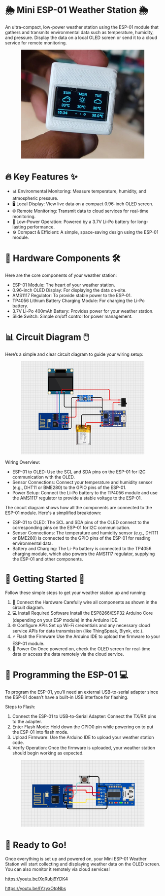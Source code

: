 # 🌦️ Mini ESP-01 Weather Station 🌦️
An ultra-compact, low-power weather station using the ESP-01 module that gathers and transmits environmental data such as temperature, humidity, and pressure. Display the data on a local OLED screen or send it to a cloud service for remote monitoring.

<div align="center">
  <a href="https://youtu.be/XqRubj9YDK4" target="_blank">
    <img src="doc/WeatherStation.jpeg" width="400" alt="WeatherStation" />
  </a>
</div>

# 🔥 Key Features ✨
- 📊 Environmental Monitoring: Measure temperature, humidity, and atmospheric pressure.
- 🖥️ Local Display: View live data on a compact 0.96-inch OLED screen.
- 🌐 Remote Monitoring: Transmit data to cloud services for real-time monitoring.
- 🔋 Low-Power Operation: Powered by a 3.7V Li-Po battery for long-lasting performance.
- ⚙️ Compact & Efficient: A simple, space-saving design using the ESP-01 module.

# 🧰 Hardware Components 🛠️
Here are the core components of your weather station:

- ESP-01 Module: The heart of your weather station.
- 0.96-inch OLED Display: For displaying the data on-site.
- AMS1117 Regulator: To provide stable power to the ESP-01.
- TP4056 Lithium Battery Charging Module: For charging the Li-Po battery.
- 3.7V Li-Po 400mAh Battery: Provides power for your weather station.
- Slide Switch: Simple on/off control for power management.

# 📊 Circuit Diagram 🖱️
Here’s a simple and clear circuit diagram to guide your wiring setup:

<div align="center">
  <img src="doc/CircuitDiagram.jpeg" width="400" alt="Weather Station Circuit Diagram" />
</div>

Wiring Overview:
- ESP-01 to OLED: Use the SCL and SDA pins on the ESP-01 for I2C communication with the OLED.
- Sensor Connections: Connect your temperature and humidity sensor (e.g., DHT11 or BME280) to the GPIO pins of the ESP-01.
- Power Setup: Connect the Li-Po battery to the TP4056 module and use the AMS1117 regulator to provide a stable voltage to the ESP-01.

The circuit diagram shows how all the components are connected to the ESP-01 module. Here's a simplified breakdown:

- ESP-01 to OLED: The SCL and SDA pins of the OLED connect to the corresponding pins on the ESP-01 for I2C communication.
- Sensor Connections: The temperature and humidity sensor (e.g., DHT11 or BME280) is connected to the GPIO pins of the ESP-01 for reading environmental data.
- Battery and Charging: The Li-Po battery is connected to the TP4056 charging module, which also powers the AMS1117 regulator, supplying the ESP-01 and other components.

# 🏁 Getting Started 🚀
Follow these simple steps to get your weather station up and running:

1. 🔌 Connect the Hardware
Carefully wire all components as shown in the circuit diagram.
2. 💻 Install Required Software
Install the ESP8266/ESP32 Arduino Core (depending on your ESP module) in the Arduino IDE.
3. 🌐 Configure APIs
Set up Wi-Fi credentials and any necessary cloud service APIs for data transmission (like ThingSpeak, Blynk, etc.).
4. ⚡ Flash the Firmware
Use the Arduino IDE to upload the firmware to your ESP-01 module.
5. 🎤 Power On
Once powered on, check the OLED screen for real-time data or access the data remotely via the cloud service.

# 📜 Programming the ESP-01 💻
To program the ESP-01, you’ll need an external USB-to-serial adapter since the ESP-01 doesn’t have a built-in USB interface for flashing.

Steps to Flash:
1. Connect the ESP-01 to USB-to-Serial Adapter: Connect the TX/RX pins to the adapter.
2. Enter Flash Mode: Hold down the GPIO0 pin while powering on to put the ESP-01 into flash mode.
3. Upload Firmware: Use the Arduino IDE to upload your weather station code.
4. Verify Operation: Once the firmware is uploaded, your weather station should begin working as expected.

<div align="center">
  <img src="doc/esp01_Programming.jpeg" width="400" alt="ESP-01 Programming" />
</div>

# 🚀 Ready to Go!
Once everything is set up and powered on, your Mini ESP-01 Weather Station will start collecting and displaying weather data on the OLED screen. You can also monitor it remotely via cloud services!

https://youtu.be/XqRubj9YDK4

https://youtu.be/IYzyxOtpNbs
